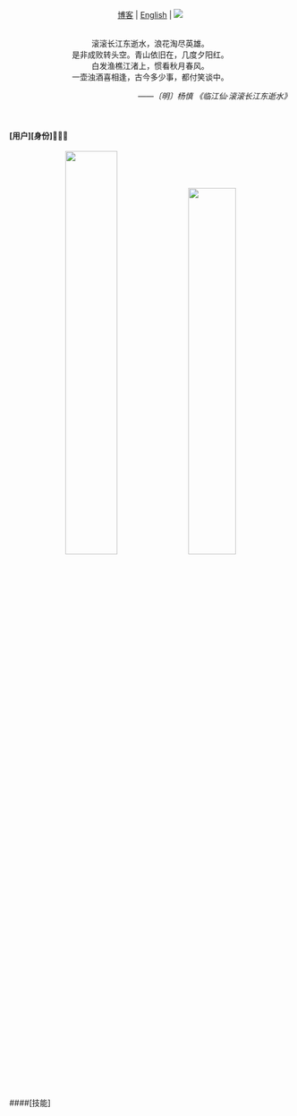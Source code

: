 
<p align="center">
   <a href="http://www.wolkasem.cn">博客</a> | 
   <a href="./README.en.md">English</a> | 
  <img src="https://komarev.com/ghpvc/?username=yaorenyi&label=Profile%20views&color=0e75b6&style=flat&color=green&logo=github" />
</p><br/>


<div align="center">滚滚长江东逝水，浪花淘尽英雄。</div>
<div align="center">是非成败转头空。青山依旧在，几度夕阳红。</div>
<div align="center">白发渔樵江渚上，惯看秋月春风。</div>
<div align="center">一壶浊酒喜相逢，古今多少事，都付笑谈中。</div>

<p align="right"><i>——〔明〕杨慎 《临江仙·滚滚长江东逝水》</i></p><br />

#### [用户][身份]👨🏻‍💻
<p align="center">
   <img src="https://github-readme-wolkasem.vercel.app/api?username=yaorenyi&show_icons=true&icon_color=CE1D2D&text_color=718096&bg_color=00000000&show=prs_merged,prs_merged_percentage&locale=cn" width="43%" />
   <img src="https://github-readme-wolkasem.vercel.app/api/top-langs/?username=yaorenyi&layout=compact&langs_count=6&hide=C,Assembly,Shell,Perl,Makefile,Python,Roff,SmPL,Yacc,C%2B%2B" width="41%" />
</p>

####[技能]

<p align="center">
<ima src="https://github-readme-wolkasem.vercel.app/api/top-langs/?username=yaorenyi&layout=compact"  width="41%" />
</p>
